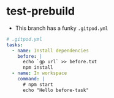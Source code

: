 # test-prebuild

- This branch has a funky `.gitpod.yml`

```yml
# .gitpod.yml
tasks:
  - name: Install dependencies
    before: |
      echo `gp url` >> before.txt
      npm install
  - name: In workspace
    command: |
      # npm start
      echo "Hello before-task"
```